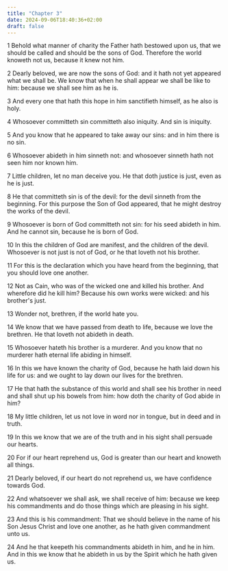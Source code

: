 ```yaml
---
title: "Chapter 3"
date: 2024-09-06T18:40:36+02:00
draft: false
---
```




1 Behold what manner of charity the Father hath bestowed upon us, that we should be called and should be the sons of God. Therefore the world knoweth not us, because it knew not him.

2 Dearly beloved, we are now the sons of God: and it hath not yet appeared what we shall be. We know that when he shall appear we shall be like to him: because we shall see him as he is.

3 And every one that hath this hope in him sanctifieth himself, as he also is holy.

4 Whosoever committeth sin committeth also iniquity. And sin is iniquity.

5 And you know that he appeared to take away our sins: and in him there is no sin.

6 Whosoever abideth in him sinneth not: and whosoever sinneth hath not seen him nor known him.

7 Little children, let no man deceive you. He that doth justice is just, even as he is just.

8 He that committeth sin is of the devil: for the devil sinneth from the beginning. For this purpose the Son of God appeared, that he might destroy the works of the devil.

9 Whosoever is born of God committeth not sin: for his seed abideth in him. And he cannot sin, because he is born of God.

10 In this the children of God are manifest, and the children of the devil. Whosoever is not just is not of God, or he that loveth not his brother.

11 For this is the declaration which you have heard from the beginning, that you should love one another.

12 Not as Cain, who was of the wicked one and killed his brother. And wherefore did he kill him? Because his own works were wicked: and his brother's just.

13 Wonder not, brethren, if the world hate you.

14 We know that we have passed from death to life, because we love the brethren. He that loveth not abideth in death.

15 Whosoever hateth his brother is a murderer. And you know that no murderer hath eternal life abiding in himself.

16 In this we have known the charity of God, because he hath laid down his life for us: and we ought to lay down our lives for the brethren.

17 He that hath the substance of this world and shall see his brother in need and shall shut up his bowels from him: how doth the charity of God abide in him?

18 My little children, let us not love in word nor in tongue, but in deed and in truth.

19 In this we know that we are of the truth and in his sight shall persuade our hearts.

20 For if our heart reprehend us, God is greater than our heart and knoweth all things.

21 Dearly beloved, if our heart do not reprehend us, we have confidence towards God.

22 And whatsoever we shall ask, we shall receive of him: because we keep his commandments and do those things which are pleasing in his sight.

23 And this is his commandment: That we should believe in the name of his Son Jesus Christ and love one another, as he hath given commandment unto us.

24 And he that keepeth his commandments abideth in him, and he in him. And in this we know that he abideth in us by the Spirit which he hath given us.

